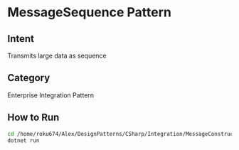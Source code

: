 # MessageSequence Pattern

## Intent
Transmits large data as sequence

## Category
Enterprise Integration Pattern

## How to Run
```bash
cd /home/roku674/Alex/DesignPatterns/CSharp/Integration/MessageConstruction/MessageSequence
dotnet run
```

